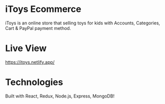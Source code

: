 # iToys Ecommerce

iToys is an online store that selling toys for kids with Accounts, Categories, Cart & PayPal payment method.

# Live View

https://itoys.netlify.app/

# Technologies

Built with React, Redux, Node.js, Express, MongoDB!
